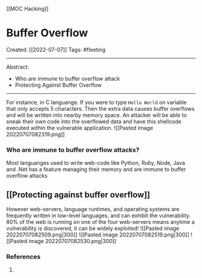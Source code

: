 [[MOC Hacking]]

# Buffer Overflow
Created:  [[2022-07-07]]
Tags: #fleeting 

---
Abstract:
- Who are immune to buffer overflow attack
- Protecting Against Buffer Overflow

---
For instance, in C languange. 
If you were to type `Hello World` on variable that only accepts 5 characters. Then the extra data causes buffer overflows and will be written into nearby memory space. 
An attacker will be able to sneak their own code into the overflowed data and have this shellcode executed within the vulnerable application. 
![[Pasted image 20220707082319.png]]

### Who are immune to buffer overflow attacks?
Most languanges used to write web-code like Python, Ruby, Node, Java and .Net has a feature managing their memory and are immune to buffer overflow attacks



## [[Protecting against buffer overflow]]
However web-servers, language runtimes, and operating systems are frequently written in low-level languages, and can exhibit the vulnerability. 80% of the web is running on one of the four web-servers means anytime a vulnerability is discovered, it can be widely exploited!
![[Pasted image 20220707082509.png|300]]
![[Pasted image 20220707082519.png|300]]
![[Pasted image 20220707082530.png|300]]






### References
1. 